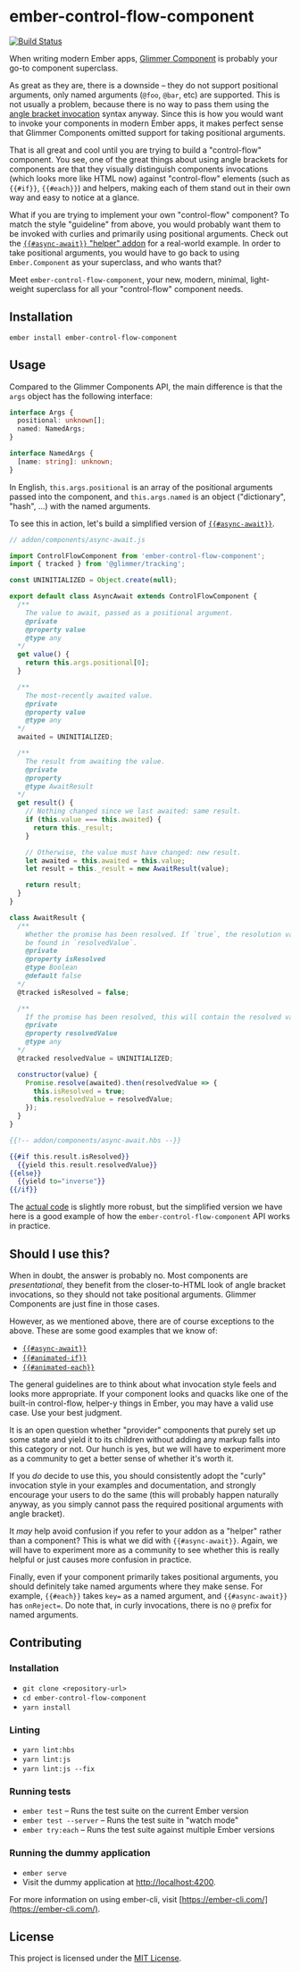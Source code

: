 # ember-control-flow-component

[![Build Status](https://travis-ci.com/tildeio/ember-control-flow-component.svg?branch=master)](https://travis-ci.com/tildeio/ember-control-flow-component)

When writing modern Ember apps, [Glimmer Component](todo://link-to-somewhere)
is probably your go-to component superclass.

As great as they are, there is a downside – they do not support positional
arguments, only named arguments (`@foo`, `@bar`, etc) are supported. This is
not usually a problem, because there is no way to pass them using the [angle
bracket invocation](https://github.com/emberjs/rfcs/blob/master/text/0311-angle-bracket-invocation.md)
syntax anyway. Since this is how you would want to invoke your components in
modern Ember apps, it makes perfect sense that Glimmer Components omitted
support for taking positional arguments.

That is all great and cool until you are trying to build a "control-flow"
component. You see, one of the great things about using angle brackets for
components are that they visually distinguish components invocations (which
looks more like HTML now) against "control-flow" elements (such as `{{#if}}`,
`{{#each}}`) and helpers, making each of them stand out in their own way and
easy to notice at a glance.

What if you are trying to implement your own "control-flow" component?
To match the style "guideline" from above, you would probably want them to be
invoked with curlies and primarily using positional arguments. Check out the
[`{{#async-await}}` "helper" addon](https://github.com/tildeio/ember-async-await-helper)
for a real-world example. In order to take positional arguments, you would have
to go back to using `Ember.Component` as your superclass, and who wants that?

Meet `ember-control-flow-component`, your new, modern, minimal, light-weight
superclass for all your "control-flow" component needs.

## Installation

```
ember install ember-control-flow-component
```

## Usage

Compared to the Glimmer Components API, the main difference is that the `args`
object has the following interface:

```ts
interface Args {
  positional: unknown[];
  named: NamedArgs;
}

interface NamedArgs {
  [name: string]: unknown;
}
```

In English, `this.args.positional` is an array of the positional arguments
passed into the component, and `this.args.named` is an object ("dictionary",
"hash", ...) with the named arguments.

To see this in action, let's build a simplified version of [`{{#async-await}}`](https://github.com/tildeio/ember-async-await-helper).

```js
// addon/components/async-await.js

import ControlFlowComponent from 'ember-control-flow-component';
import { tracked } from '@glimmer/tracking';

const UNINITIALIZED = Object.create(null);

export default class AsyncAwait extends ControlFlowComponent {
  /**
    The value to await, passed as a positional argument.
    @private
    @property value
    @type any
  */
  get value() {
    return this.args.positional[0];
  }

  /**
    The most-recently awaited value.
    @private
    @property value
    @type any
  */
  awaited = UNINITIALIZED;

  /**
    The result from awaiting the value.
    @private
    @property
    @type AwaitResult
  */
  get result() {
    // Nothing changed since we last awaited: same result.
    if (this.value === this.awaited) {
      return this._result;
    }

    // Otherwise, the value must have changed: new result.
    let awaited = this.awaited = this.value;
    let result = this._result = new AwaitResult(value);

    return result;
  }
}

class AwaitResult {
  /**
    Whether the promise has been resolved. If `true`, the resolution value can
    be found in `resolvedValue`.
    @private
    @property isResolved
    @type Boolean
    @default false
  */
  @tracked isResolved = false;

  /**
    If the promise has been resolved, this will contain the resolved value.
    @private
    @property resolvedValue
    @type any
  */
  @tracked resolvedValue = UNINITIALIZED;

  constructor(value) {
    Promise.resolve(awaited).then(resolvedValue => {
      this.isResolved = true;
      this.resolvedValue = resolvedValue;
    });
  }
}
```

```hbs
{{!-- addon/components/async-await.hbs --}}

{{#if this.result.isResolved}}
  {{yield this.result.resolvedValue}}
{{else}}
  {{yield to="inverse"}}
{{/if}}
```

The [actual code](https://github.com/tildeio/ember-async-await-helper/blob/master/addon/components/async-await.js)
is slightly more robust, but the simplified version we have here is a good
example of how the `ember-control-flow-component` API works in practice.

## Should I use this?

When in doubt, the answer is probably no. Most components are _presentational_,
they benefit from the closer-to-HTML look of angle bracket invocations, so they
should not take positional arguments. Glimmer Components are just fine in those
cases.

However, as we mentioned above, there are of course exceptions to the above.
These are some good examples that we know of:

* [`{{#async-await}}`](https://github.com/tildeio/ember-async-await-helper)
* [`{{#animated-if}}`](https://ember-animation.github.io/ember-animated/docs/api/components/animated-if)
* [`{{#animated-each}}`](https://ember-animation.github.io/ember-animated/docs/api/components/animated-each)

The general guidelines are to think about what invocation style feels and looks
more appropriate. If your component looks and quacks like one of the built-in
control-flow, helper-y things in Ember, you may have a valid use case. Use your
best judgment.

It is an open question whether "provider" components that purely set up some
state and yield it to its children without adding any markup falls into this
category or not. Our hunch is yes, but we will have to experiment more as a
community to get a better sense of whether it's worth it.

If you _do_ decide to use this, you should consistently adopt the "curly"
invocation style in your examples and documentation, and strongly encourage
your users to do the same (this will probably happen naturally anyway, as you
simply cannot pass the required positional arguments with angle bracket).

It _may_ help avoid confusion if you refer to your addon as a "helper" rather
than a component? This is what we did with `{{#async-await}}`. Again, we will
have to experiment more as a community to see whether this is really helpful or
just causes more confusion in practice.

Finally, even if your component primarily takes positional arguments, you
should definitely take named arguments where they make sense. For example,
`{{#each}}` takes `key=` as a named argument, and `{{#async-await}}` has
`onReject=`. Do note that, in curly invocations, there is no `@` prefix for
named arguments.

## Contributing

### Installation

* `git clone <repository-url>`
* `cd ember-control-flow-component`
* `yarn install`

### Linting

* `yarn lint:hbs`
* `yarn lint:js`
* `yarn lint:js --fix`

### Running tests

* `ember test` – Runs the test suite on the current Ember version
* `ember test --server` – Runs the test suite in "watch mode"
* `ember try:each` – Runs the test suite against multiple Ember versions

### Running the dummy application

* `ember serve`
* Visit the dummy application at [http://localhost:4200](http://localhost:4200).

For more information on using ember-cli, visit [https://ember-cli.com/](https://ember-cli.com/).

## License

This project is licensed under the [MIT License](LICENSE.md).
